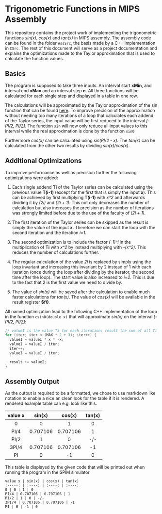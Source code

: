# Trigonometric Functions in MIPS Assembly

This repository contains the project work of implementing the trigonometric functions
*sin(x)*, *cos(x)* and *tan(x)* in MIPS assembly. The assembly code can be found in the
folder `AssSrc`, the basis made by a C++ implementation in `CSrc`. The rest of this
document will serve as a project documentation and explains the optimizations made to the
Taylor approximation that is used to calculate the function values.

## Basics
The program is supposed to take three inputs. An interval start **xMin**, and interval
end **xMax** and an interval step **n**. All three functions will be calculated for
each single step and displayed in a table in one row.

The calculations will be approximated by the Taylor approximation of the sin function
that can be found [here](https://en.wikipedia.org/wiki/Sine#Series_definition). To
improve precision of the approximation without needing too many iterations of a loop
that calculates each addend of the Taylor series, the input value will be first reduced
to the interval *[-PI/2, PI/2]*. The function `sin` will now only reduce all input values to this interval while the real approximation is done by the function `sin0`

Furthermore *cos(x)* can be calculated using *sin(PI/2 - x)*. The *tan(x)* can be
calculated from the other two results by dividing *sin(x)/cos(x)*.

## Additional Optimizations
To improve performance as well as precision further the following optimizations were
added:

1. Each single addend **Ti** of the Taylor series can be calculated using the previous
value **T(i-1)** (except for the first that is simply the input **x**). This can be
achieved by first multiplying **T(i-1)** with *x^2* and afterwards dividing it by *(2i)*
and *(2i + 1)*. This not only decreases the number of calculation but also increases the
precision as the number of iterations was strongly limited before due to the use of the
faculty of *(2i + 1)*.

2. The first iteration of the Taylor series can be skipped as the result is simply the value of the input **x**. Therefore we can start the loop with the second iteration and the iteration *i=1*.

3. The second optimization is to include the factor *(-1)^i* in the multiplication of
**Ti** with *x^2* by instead multiplying with *-(x^2)*. This reduces the number of
calculations further.

4. The regular calculation of the value *2i* is replaced by simply using the loop
invariant and increasing this invariant by 2 instead of 1 with each iteration (once
during the loop after dividing by the iterator, the second time after the loop). The
start value is also increased to *i=2*. This is due to the fact that 2 is the first value
we need to divide by.

5. The value of *sin(x)* will be saved after the calculation to enable much faster
calculations for *tan(x)*. The value of *cos(x)* will be available in the result
register **$f0**.

All named optimization lead to the following C++ implementation of the loop in the
function `csin0(double x)` that will approximate *sin(x)* on the interval *[-PI/2,
PI/2]*:

```C++
// valueI is the value Ti for each iteration; result the sum of all Ti
for (iter; iter < (MAX * 2 + 3); iter++) {
  valueI = valueI * x * -x;
  valueI = valueI / iter;
  iter++;
  valueI = valueI / iter;

  result += valueI;
}
```

## Assembly Output
As the output is required to be a formatted, we chose to use markdown like notation to
enable a nice an clean look for the table if it is rendered. A rendered example table can
e.g. look like this.

value x | sin(x) | cos(x) | tan(x)
:-----: | :----: | :----: | :----:
0 | 0 | 1 | 0
PI/4 | 0.707106 | 0.707106 | 1
PI/2 | 1 | 0 | -/-
3PI/4 | 0.707106 | 0.707106 | -1
PI | 0 | -1 | 0

This table is displayed by the given code that will be printed out when running the
program in the SPIM simulator
```
value x | sin(x) | cos(x) | tan(x)
:-----: | :----: | :----: | :----:
0 | 0 | 1 | 0
PI/4 | 0.707106 | 0.707106 | 1
PI/2 | 1 | 0 | -/-
3PI/4 | 0.707106 | 0.707106 | -1
PI | 0 | -1 | 0
```

